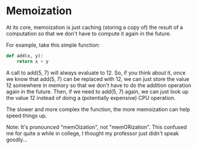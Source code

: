 # Memoization

At its core, memoization is just caching (storing a copy of) the result of a computation so that we don't have to compute it again in the future.

For example, take this simple function:

```py
def add(x, y):
    return x + y
```

A call to add(5, 7) will always evaluate to 12. So, if you think about it, once we know that add(5, 7) can be replaced with 12, we can just store the value 12 somewhere in memory so that we don't have to do the addition operation again in the future. Then, if we need to add(5, 7) again, we can just look up the value 12 instead of doing a (potentially expensive) CPU operation.

The slower and more complex the function, the more memoization can help speed things up.

Note: It's pronounced "memOization", not "memORization". This confused me for quite a while in college, I thought my professor just didn't speak goodly...
